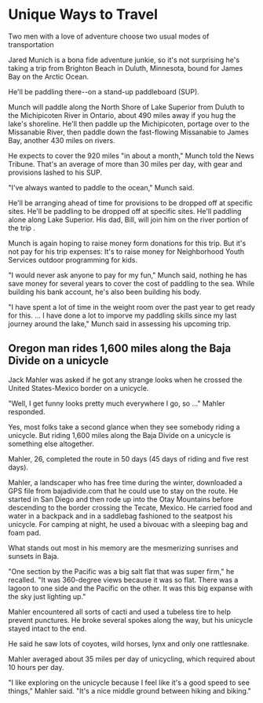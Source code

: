 # Unique Ways to Travel

Two men with a love of adventure choose  two usual modes of transportation

Jared  Munich is a bona fide adventure junkie, so it's not surprising he's taking a trip from Brighton Beach in Duluth, Minnesota, bound for James Bay on the Arctic Ocean.

He'll be paddling there--on a stand-up paddleboard (SUP).

Munch will paddle along the North Shore of Lake Superior from Duluth to the Michipicoten River in Ontario, about 490  miles away if you hug the lake's shoreline. He'll then paddle up the Michipicoten, portage over to the Missanabie River, then paddle down the fast-flowing Missanabie to James Bay, another 430 miles on rivers.

He expects to cover the 920 miles "in about a month," Munch told the News Tribune. That's an average of more than 30 miles per day, with gear and provisions lashed to his SUP.

"I've always wanted to paddle to the ocean," Munch said.

He'll be arranging ahead of time for provisions to be dropped off at specific sites. He'll be paddling to be dropped off at specific sites. He'll paddling alone along Lake Superior. His dad, Bill, will join him on the river portion of the trip .

Munch is again hoping to raise money form donations for this trip. But it's not pay for his trip expenses: It's to raise money for Neighborhood Youth Services outdoor programming for kids.

"I would never ask anyone to pay for my fun," Munch said, nothing he has save money for several years to cover the cost of paddling to the sea. While building his bank account, he's also been building his body.

"I have spent a lot of time in the weight room over the past year to get ready for this. ... I have done a lot to imporve my paddling skills since my last journey around the lake," Munch said in assessing his upcoming trip.

## Oregon man rides 1,600 miles along the Baja Divide on a unicycle

Jack Mahler was asked if he got any strange looks when he crossed the United States-Mexico border on a unicycle.

"Well, I get funny looks pretty much everywhere I go, so ..." Mahler responded.

Yes, most folks take a second glance when they see somebody riding a unicycle. But riding 1,600 miles along the Baja Divide on a unicycle is something else altogether.

Mahler, 26, completed the route in 50 days (45 days of riding and five rest days).

Mahler, a landscaper who has free time during the winter, downloaded a GPS file from bajadivide.com that he could use to stay on the route. He started in San Diego and then rode up into the Otay Mountains before descending to the border crossing the Tecate, Mexico. He carried food and water in a backpack and in a saddlebag fashioned to the seatpost his unicycle. For camping at night, he used a bivouac with a sleeping bag and foam pad.


What stands out most in his memory are the mesmerizing sunrises and sunsets in Baja.

"One section by the Pacific was a big salt flat that was super firm," he recalled. "It was 360-degree views because it was so flat. There was a lagoon to one side and the Pacific on the other. It was this big expanse with the sky just lighting up."


Mahler encountered all sorts of cacti and used a tubeless tire to help prevent punctures. He broke several spokes along the way, but his unicycle stayed intact to the end.

He said he saw lots of coyotes, wild horses, lynx and only one rattlesnake.

Mahler averaged about 35 miles per day of unicycling, which required about 10 hours per day.

"I like exploring on the unicycle because I feel like it's a good speed to see things," Mahler said. "It's a nice middle ground between hiking and biking."
